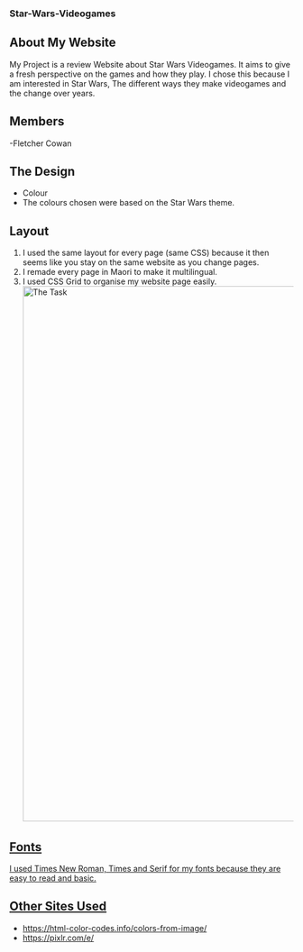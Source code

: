 ### Star-Wars-Videogames

## About My Website
My Project is a review Website about Star Wars Videogames. It aims to give a fresh perspective on the games and how they play.
I chose this because I am interested in Star Wars, The different ways they make videogames and the change over years.

## Members
-Fletcher Cowan

## The Design
- Colour
- The colours chosen were based on the Star Wars theme.

## Layout

1. I used the same layout for every page (same CSS) because it then seems like you stay on the same website as you change pages.
2. I remade every page in Maori to make it multilingual.
3. I used CSS Grid to organise my website page easily.
<a href="task"><image src="https://github.com/anotherc0d3r/Star-wars-Videogames/blob/main/images/Site-ss/Homepage1.jpg?raw=true" title="The Task" width=950>

## Fonts 

I used Times New Roman, Times and Serif for my fonts because they are easy to read and basic.


## Other Sites Used

* https://html-color-codes.info/colors-from-image/
* https://pixlr.com/e/
